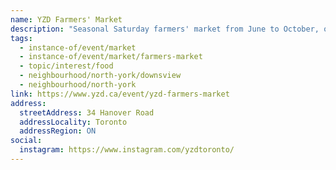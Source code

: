```yaml
---
name: YZD Farmers' Market
description: "Seasonal Saturday farmers' market from June to October, operated by YZD Toronto."
tags:
  - instance-of/event/market
  - instance-of/event/market/farmers-market
  - topic/interest/food
  - neighbourhood/north-york/downsview
  - neighbourhood/north-york
link: https://www.yzd.ca/event/yzd-farmers-market
address:
  streetAddress: 34 Hanover Road
  addressLocality: Toronto
  addressRegion: ON
social:
  instagram: https://www.instagram.com/yzdtoronto/
---
```

